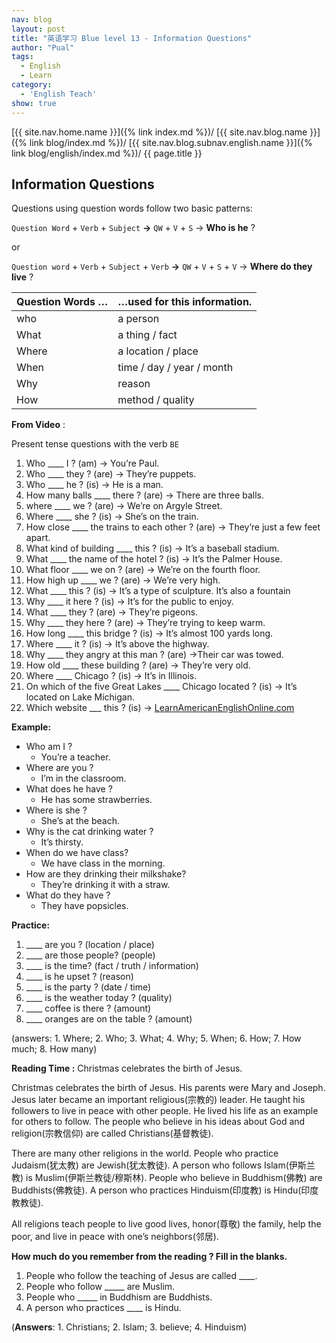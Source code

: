 ```yaml
---
nav: blog
layout: post
title: "英语学习 Blue level 13 - Information Questions"
author: "Pual"
tags:
  - English
  - Learn
category:
  - 'English Teach'
show: true
---
```


[{{ site.nav.home.name }}]({% link index.md %})/
[{{ site.nav.blog.name }}]({% link blog/index.md %})/
[{{ site.nav.blog.subnav.english.name }}]({% link blog/english/index.md %})/
{{ page.title }}

## Information Questions

Questions using question words follow two basic patterns:

`Question Word` + `Verb` + `Subject`   **->**  `QW` + `V` + `S`  ->  **Who is he** ?

or

`Question word` + `Verb` + `Subject` + `Verb` **->** `QW` + `V` + `S` + `V`  -> **Where do they live** ?

Question Words …	| …used for this information.
------------------|------------------------------
who		| a person
What	| a thing / fact
Where	| a location / place
When	| time / day / year / month
Why		| reason
How		| method / quality

**From Video** :

Present tense questions with the verb `BE`

1. Who ____ I ?  (am) -> You’re Paul.
2. Who ____ they ? (are) -> They’re puppets.
3. Who ____ he ? (is) -> He is a man.
4. How many balls ____ there ? (are) -> There are three balls.
5. where ____ we ? (are) -> We’re on Argyle Street.
6. Where ____ she ? (is) -> She’s on the train.
7. How close ____ the trains to each other ? (are) -> They’re just a few feet apart.
8. What kind of building ____ this ? (is) -> It’s a baseball stadium.
9. What ____ the name of the hotel ? (is) -> It’s the Palmer House.
10. What floor ____ we on ? (are) -> We’re on the fourth floor.
11. How high up ____ we ? (are) -> We’re very high.
12. What ____ this ? (is) -> It’s a type of sculpture. It’s also a fountain
13. Why ____ it here ? (is) -> It’s for the public to enjoy.
14. What ____ they ? (are) -> They’re pigeons.
15. Why ____ they here ? (are) -> They’re trying to keep warm.
16. How long ____ this bridge ? (is) -> It’s almost 100 yards long.
17. Where ____ it ? (is) -> It’s above the highway.
18. Why ____ they angry at this man ? (are) ->Their car was towed.
19. How old ____ these building ? (are) -> They’re very old.
20. Where ____ Chicago ? (is) -> It’s in Illinois.
21. On which of the five Great Lakes ____ Chicago located ? (is) -> It’s located on Lake Michigan.
22. Which website ___ this ? (is) -> [LearnAmericanEnglishOnline.com](http://LearnAmericanEnglishOnline.com)

**Example:**

- Who am I ?
  - You’re a teacher.
- Where are you ?
  - I’m in the classroom.
- What does he have ?
  - He has some strawberries.
- Where is she ?
  - She’s at the beach.
- Why is the cat drinking water ?
  - It’s thirsty.
- When do we have class?
  - We have class in the morning.
- How are they drinking their milkshake?
  - They’re drinking it with a straw.
- What do they have ?
  - They have popsicles.

**Practice:**

1. ____ are you ? (location / place)
2. ____ are those people? (people)
3. ____ is the time? (fact / truth / information)
4. ____ is he upset ? (reason)
5. ____ is the party ? (date / time)
6. ____ is the weather today ? (quality)
7. ____ coffee is there ? (amount)
8. ____ oranges are on the table ? (amount)

(answers: 1. Where; 2. Who; 3. What; 4. Why; 5. When; 6. How; 7. How much; 8. How many)

**Reading  Time :** Christmas celebrates the birth of Jesus.

Christmas celebrates the birth of Jesus.
His parents were Mary and Joseph.
Jesus later became an important religious(宗教的) leader.
He taught his followers to live in peace with other people.
He lived his life as an example for others to follow.
The people who believe in his ideas about God and religion(宗教信仰) are called Christians(基督教徒).

There are many other religions in the world.
People who practice Judaism(犹太教) are Jewish(犹太教徒).
A person who follows Islam(伊斯兰教) is Muslim(伊斯兰教徒/穆斯林).
People who believe in Buddhism(佛教) are Buddhists(佛教徒).
A person who practices Hinduism(印度教) is Hindu(印度教教徒).

All religions teach people to live good lives, honor(尊敬) the family, help the poor, and live in peace with one’s neighbors(邻居).

**How much do you remember from the reading ? Fill in the blanks.**

1. People who follow the teaching of Jesus are called  ____.
2. People who follow _____ are Muslim.
3. People who _____ in Buddhism are Buddhists.
4. A person who practices ____ is Hindu.

(**Answers**: 1. Christians; 2. Islam; 3. believe; 4. Hinduism)

